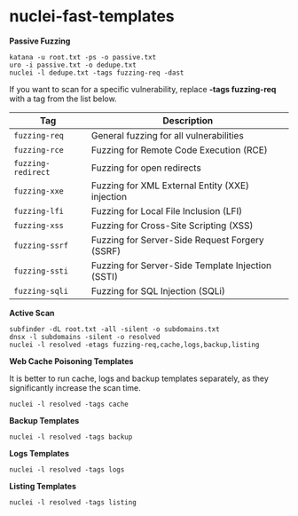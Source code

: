 # nuclei-fast-templates

**Passive Fuzzing**
```
katana -u root.txt -ps -o passive.txt
uro -i passive.txt -o dedupe.txt
nuclei -l dedupe.txt -tags fuzzing-req -dast
```

If you want to scan for a specific vulnerability, replace **-tags fuzzing-req** with a tag from the list below.

| Tag               | Description                                      |
|------------------|------------------------------------------------|
| `fuzzing-req`   | General fuzzing for all vulnerabilities         |
| `fuzzing-rce`   | Fuzzing for Remote Code Execution (RCE)         |
| `fuzzing-redirect` | Fuzzing for open redirects                    |
| `fuzzing-xxe`   | Fuzzing for XML External Entity (XXE) injection |
| `fuzzing-lfi`   | Fuzzing for Local File Inclusion (LFI)          |
| `fuzzing-xss`   | Fuzzing for Cross-Site Scripting (XSS)          |
| `fuzzing-ssrf`  | Fuzzing for Server-Side Request Forgery (SSRF)  |
| `fuzzing-ssti`  | Fuzzing for Server-Side Template Injection (SSTI) |
| `fuzzing-sqli`  | Fuzzing for SQL Injection (SQLi)                |

**Active Scan**
```
subfinder -dL root.txt -all -silent -o subdomains.txt
dnsx -l subdomains -silent -o resolved
nuclei -l resolved -etags fuzzing-req,cache,logs,backup,listing
```

**Web Cache Poisoning Templates**

It is better to run cache, logs and backup templates separately, as they significantly increase the scan time.
```
nuclei -l resolved -tags cache
```

**Backup Templates**
```
nuclei -l resolved -tags backup
```

**Logs Templates**
```
nuclei -l resolved -tags logs
```

**Listing Templates**
```
nuclei -l resolved -tags listing
```

